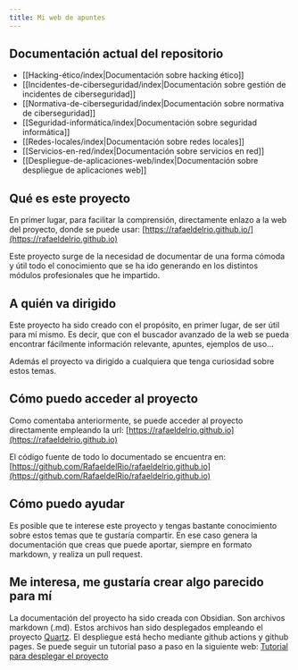 ```yaml
---
title: Mi web de apuntes
---
```

## Documentación actual del repositorio
- [[Hacking-ético/index|Documentación sobre hacking ético]] 
- [[Incidentes-de-ciberseguridad/index|Documentación sobre gestión de incidentes de ciberseguridad]]
- [[Normativa-de-ciberseguridad/index|Documentación sobre normativa de ciberseguridad]] 
- [[Seguridad-informática/index|Documentación sobre seguridad informática]]
- [[Redes-locales/index|Documentación sobre redes locales]] 
- [[Servicios-en-red/index|Documentación sobre servicios en red]] 
- [[Despliegue-de-aplicaciones-web/index|Documentación sobre despliegue de aplicaciones web]]


## Qué es este proyecto

En primer lugar, para facilitar la comprensión, directamente enlazo a la web del proyecto, donde se puede usar: [https://rafaeldelrio.github.io/](https://rafaeldelrio.github.io)

Este proyecto surge de la necesidad de documentar de una forma cómoda y útil todo el conocimiento que se ha ido generando en los distintos módulos profesionales que he impartido.

## A quién va dirigido

Este proyecto ha sido creado con el propósito, en primer lugar, de ser útil para mí mismo. Es decir, que con el buscador avanzado de la web se pueda encontrar fácilmente información relevante, apuntes, ejemplos de uso...

Además el proyecto va dirigido a cualquiera que tenga curiosidad sobre estos temas.

## Cómo puedo acceder al proyecto

Como comentaba anteriormente, se puede acceder al proyecto directamente empleando la url: [https://rafaeldelrio.github.io](https://rafaeldelrio.github.io)

El código fuente de todo lo documentado se encuentra en: [https://github.com/RafaeldelRio/rafaeldelrio.github.io](https://github.com/RafaeldelRio/rafaeldelrio.github.io)

## Cómo puedo ayudar

Es posible que te interese este proyecto y tengas bastante conocimiento sobre estos temas que te gustaría compartir. En ese caso genera la documentación que creas que puede aportar, siempre en formato markdown, y realiza un pull request.

## Me interesa, me gustaría crear algo parecido para mí

La documentación del proyecto ha sido creada con Obsidian. Son archivos markdown (.md).
Estos archivos han sido desplegados empleando el proyecto [Quartz](https://github.com/jackyzha0/quartz).
El despliegue está hecho mediante github actions y github pages.
Se puede seguir un tutorial paso a paso en la siguiente web:
[Tutorial para desplegar el proyecto](https://dev.to/defenderofbasic/host-your-obsidian-notebook-on-github-pages-for-free-8l1)

